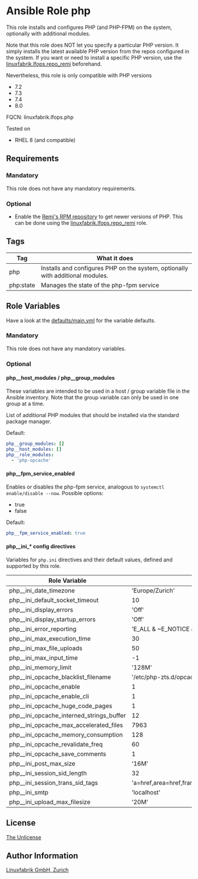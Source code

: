 # Ansible Role php

This role installs and configures PHP (and PHP-FPM) on the system, optionally with additional modules.

Note that this role does NOT let you specify a particular PHP version. It simply installs the latest available PHP version from the repos configured in the system. If you want or need to install a specific PHP version, use the [linuxfabrik.lfops.repo_remi](https://github.com/Linuxfabrik/lfops/tree/main/roles/repo_remi) beforehand.

Nevertheless, this role is only compatible with PHP versions

* 7.2
* 7.3
* 7.4
* 8.0

FQCN: linuxfabrik.lfops.php

Tested on

* RHEL 8 (and compatible)


## Requirements

### Mandatory

This role does not have any mandatory requirements.

### Optional

* Enable the [Remi's RPM repository](https://rpms.remirepo.net/) to get newer versions of PHP. This can be done using the [linuxfabrik.lfops.repo_remi](https://github.com/Linuxfabrik/lfops/tree/main/roles/repo_remi) role.


## Tags

| Tag       | What it does                                                                   |
| ---       | ------------                                                                   |
| php       | Installs and configures PHP on the system, optionally with additional modules. |
| php:state | Manages the state of the php-fpm service                                       |


## Role Variables

Have a look at the [defaults/main.yml](https://github.com/Linuxfabrik/lfops/blob/main/roles/php/defaults/main.yml) for the variable defaults.


### Mandatory

This role does not have any mandatory variables.


### Optional

#### php__host_modules / php__group_modules

These variables are intended to be used in a host / group variable file in the Ansible inventory. Note that the group variable can only be used in one group at a time.

List of additional PHP modules that should be installed via the standard package manager.

Default:
```yaml
php__group_modules: []
php__host_modules: []
php__role_modules:
  - 'php-opcache'
```


#### php__fpm_service_enabled

Enables or disables the php-fpm service, analogous to `systemctl enable/disable --now`. Possible options:

* true
* false


Default:
```yaml
php__fpm_service_enabled: true
```


#### php__ini_* config directives

Variables for `php.ini` directives and their default values, defined and supported by this role.

| Role Variable                             | Default                               | Documentation                                                 |
|---------------                            |---------                              |---------------                                                |
| php__ini_date_timezone                    | 'Europe/Zurich'                       | [php.net](https://www.php.net/manual/en/datetime.configuration.php)      |
| php__ini_default_socket_timeout           | 10                                    | [php.net](https://www.php.net/manual/en/filesystem.configuration.php)    |
| php__ini_display_errors                   | 'Off'                                 | [php.net](https://www.php.net/manual/en/errorfunc.configuration.php)     |
| php__ini_display_startup_errors           | 'Off'                                 | [php.net](https://www.php.net/manual/en/errorfunc.configuration.php)     |
| php__ini_error_reporting                  | 'E_ALL & ~E_NOTICE & ~E_DEPRECATED & ~E_STRICT' | [php.net](https://www.php.net/manual/en/errorfunc.configuration.php) |
| php__ini_max_execution_time               | 30                                    | [php.net](https://www.php.net/manual/en/info.configuration.php)          |
| php__ini_max_file_uploads                 | 50                                    | [php.net](https://www.php.net/manual/en/ini.core.php)                    |
| php__ini_max_input_time                   | -1                                    | [php.net](https://www.php.net/manual/en/info.configuration.php)          |
| php__ini_memory_limit                     | '128M'                                | [php.net](https://www.php.net/manual/en/ini.core.php)                    |
| php__ini_opcache_blacklist_filename       | '/etc/php-zts.d/opcache*.blacklist'   | [php.net](https://www.php.net/manual/en/opcache.configuration.php)       |
| php__ini_opcache_enable                   | 1                                     | [php.net](https://www.php.net/manual/en/opcache.configuration.php)       |
| php__ini_opcache_enable_cli               | 1                                     | [php.net](https://www.php.net/manual/en/opcache.configuration.php)       |
| php__ini_opcache_huge_code_pages          | 1                                     | [php.net](https://www.php.net/manual/en/opcache.configuration.php)       |
| php__ini_opcache_interned_strings_buffer  | 12                                    | [php.net](https://www.php.net/manual/en/opcache.configuration.php)       |
| php__ini_opcache_max_accelerated_files    | 7963                                  | [php.net](https://www.php.net/manual/en/opcache.configuration.php)       |
| php__ini_opcache_memory_consumption       | 128                                   | [php.net](https://www.php.net/manual/en/opcache.configuration.php)       |
| php__ini_opcache_revalidate_freq          | 60                                    | [php.net](https://www.php.net/manual/en/opcache.configuration.php)       |
| php__ini_opcache_save_comments            | 1                                     | [php.net](https://www.php.net/manual/en/opcache.configuration.php)       |
| php__ini_post_max_size                    | '16M'                                 | [php.net](https://www.php.net/manual/en/ini.core.php)                    |
| php__ini_session_sid_length               | 32                                    | [php.net](https://www.php.net/manual/en/session.configuration.php)       |
| php__ini_session_trans_sid_tags           | 'a=href,area=href,frame=src,input=src,form=fakeentry' | [php.net](https://www.php.net/manual/en/session.configuration.php) |
| php__ini_smtp                             | 'localhost'                           | [php.net](https://www.php.net/manual/en/mail.configuration.php)          |
| php__ini_upload_max_filesize              | '20M'                                 | [php.net](https://www.php.net/manual/en/ini.core.php)                    |


## License

[The Unlicense](https://unlicense.org/)


## Author Information

[Linuxfabrik GmbH, Zurich](https://www.linuxfabrik.ch)
